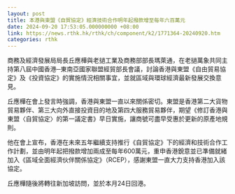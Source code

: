 ```yaml
---
layout: post
title: 本港與東盟《自貿協定》經濟技術合作明年起撥款增至每年六百萬元
date: 2024-09-20 17:53:05.000000000 +08:00
link: https://news.rthk.hk/rthk/ch/component/k2/1771364-20240920.htm
categories: rthk
---
```


商務及經濟發展局局長丘應樺與老撾工業及商務部部長瑪萊通，在老撾萬象共同主持第八屆中國香港─東南亞國家聯盟經貿部長會議，討論香港與東盟《自由貿易協定》及《投資協定》的實施情況相關事宜，並就區域與環球經濟最新發展交換意見。

丘應樺在會上發言時強調，香港與東盟一直以來關係密切。東盟是香港第二大貨物貿易夥伴、第三大向外直接投資目的地及第四大服務貿易夥伴，期望《修訂香港與東盟〈自貿協定〉的第一議定書》早日實施，讓商號可盡早受惠於更新的原產地規則。

他在會上宣布，香港在未來五年繼續支持推行《自貿協定》下的經濟和技術合作工作計劃，並由明年起把撥款增加兩成至每年600萬元，重申香港銳意並已準備就緒加入《區域全面經濟伙伴關係協定》（RCEP），感謝東盟一直大力支持香港加入該協定。

丘應樺隨後將轉往新加坡訪問，並於本月24日回港。

